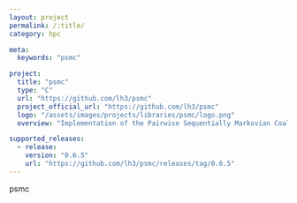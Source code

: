 ```yaml
---
layout: project
permalink: /:title/
category: hpc

meta:
  keywords: "psmc"

project:
  title: "psmc"
  type: "C"
  url: "https://github.com/lh3/psmc"
  project_official_url: "https://github.com/lh3/psmc"
  logo: "/assets/images/projects/libraries/psmc/logo.png"
  overview: "Implementation of the Pairwise Sequentially Markovian Coalescent (PSMC) model"

supported_releases:
  - release:
    version: "0.6.5"
    url: "https://github.com/lh3/psmc/releases/tag/0.6.5"
---
```


<p>psmc</p>
